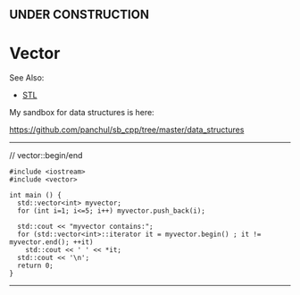 ## UNDER CONSTRUCTION

# Vector

See Also:
  - [STL](STL.md)
  
My sandbox for data structures is here:

https://github.com/panchul/sb_cpp/tree/master/data_structures

---

// vector::begin/end

    #include <iostream>
    #include <vector>

    int main () {
      std::vector<int> myvector;
      for (int i=1; i<=5; i++) myvector.push_back(i);

      std::cout << "myvector contains:";
      for (std::vector<int>::iterator it = myvector.begin() ; it != myvector.end(); ++it)
        std::cout << ' ' << *it;
      std::cout << '\n';
      return 0;
    }

---

  